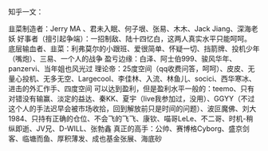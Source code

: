 
知乎一文：

韭菜制造者：Jerry MA 、君未入眠、何子垠、张易、木木、Jack Jiang、深海老妖
好事者（擅引起争端）：一招制敌、陆十四忆白，这两人真实水平只能呵呵。
底层输血者、韭菜：利弗莫尔的小跟班、爱很简单、怀疑一切、挡箭牌、投机少年（嘴炮）、三易、一个人的战争
盈亏边缘：白泽、阿士伯999、骏风华年、panzervi、当年姐也风光过
理论帝：25度空间（qq收费问答，呵呵）、皮皮、无量心投机、无多无空、Largecool、李佳林、入流、林鱼儿、socici、西华寒冰、进击的外汇作手、四度空间
可以达到盈利，但是盈利水平一般的：teemo、只有对错没有输赢、淡定的益达、秦KK、夏宇（live我参加过，没用）、GGYY（不过这个人的手法迟早会被市场收拾，回到解放前只是时间的问题）、波叵魔佛、刘大1984、只持有正确的仓位、不会飞的飞飞、康钦、喵哥LeLe、不二哥、时机-稍纵即逝、JV兄、D-WILL、张勃鑫
真正的高手：公帅、赛博格Cyborg、盛京剑客、临塘而鱼、厚积薄发、成也基金张展、海底砂
